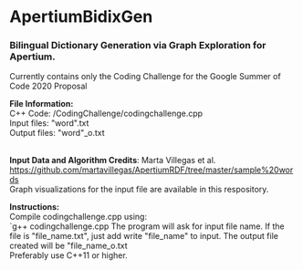 # ApertiumBidixGen

### Bilingual Dictionary Generation via Graph Exploration for Apertium.

Currently contains only the Coding Challenge for the Google Summer of Code 2020 Proposal<br>

**File Information:**<br>
C++ Code: /CodingChallenge/codingchallenge.cpp<br>
Input files: "word".txt<br>
Output files: "word"_o.txt<br>
<br>

**Input Data and Algorithm Credits**: Marta Villegas et al. <br>
https://github.com/martavillegas/ApertiumRDF/tree/master/sample%20words<br>
Graph visualizations for the input file are available in this respository.

**Instructions:**<br>
Compile codingchallenge.cpp using:<br>
`g++ codingchallenge.cpp
The program will ask for input file name. If the file is "file_name.txt", just add write "file_name" to input. The output file created will be "file_name_o.txt <br>
Preferably use C++11 or higher.
